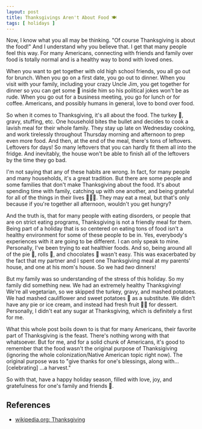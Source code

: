 ```yaml
---
layout: post
title: Thanksgivings Aren't About Food 🍽
tags: [ holidays ]
---
```


Now, I know what you all may be thinking. "Of course Thanksgiving is about the food!" And I understand why you believe that. I get that many people feel this way. For many Americans, connecting with friends and family over food is totally normal and is a healthy way to bond with loved ones.

When you want to get together with old high school friends, you all go out for brunch. When you go on a first date, you go out to dinner. When you visit with your family, including your crazy Uncle Jim, you get together for dinner so you can get some 🥃 inside him so his political jokes won't be as rude. When you go out for a business meeting, you go for lunch or for coffee. Americans, and possibly humans in general, love to bond over food.

So when it comes to Thanksgiving, it's all about the food. The turkey 🦃, gravy, stuffing, etc. One household bites the bullet and decides to cook a lavish meal for their whole family. They stay up late on Wednesday cooking, and work tirelessly throughout Thursday morning and afternoon to prep even more food. And then, at the end of the meal, there's tons of leftovers. Leftovers for days! So many leftovers that you can hardly fit them all into the fridge. And inevitably, the house won't be able to finish all of the leftovers by the time they go bad.

I'm not saying that any of these habits are wrong. In fact, for many people and many households, it's a great tradition. But there are some people and some families that don't make Thanksgiving about the food. It's about spending time with family, catching up with one another, and being grateful for all of the things in their lives 🙇🏻‍♀️. They may eat a meal, but that's only because if you're together all afternoon, wouldn't you get hungry?

And the truth is, that for many people with eating disorders, or people that are on strict eating programs, Thanksgiving is not a friendly meal for them. Being part of a holiday that is so centered on eating tons of food isn't a healthy environment for some of these people to be in. Yes, everybody's experiences with it are going to be different. I can only speak to mine. Personally, I've been trying to eat healthier foods. And so, being around all of the pie 🥧, rolls 🥖, and chocolates 🍫 wasn't easy. This was exacerbated by the fact that my partner and I spent one Thanksgiving meal at my parents' house, and one at his mom's house. So we had _two_ dinners!

But my family was so understanding of the stress of this holiday. So my family did something new. We had an extremely healthy Thanksgiving! We're all vegetarian, so we skipped the turkey, gravy, and mashed potatoes. We had mashed cauliflower and sweet potatoes 🥔 as a substitute. We didn't have any pie or ice cream, and instead had fresh fruit 🍓🍇 for dessert. Personally, I didn't eat any sugar at Thanksgiving, which is definitely a first for me.

What this whole post boils down to is that for many Americans, their favorite part of Thanksgiving is the feast. There's nothing wrong with that whatsoever. But for me, and for a solid chunk of Americans, it's good to remember that the food wasn't the original purpose of Thanksigiving (ignoring the whole colonization/Native American topic right now). The original purpose was to "give thanks for one's blessings, along with... [celebrating] ...a harvest."

So with that, have a happy holiday season, filled with love, joy, and gratefulness for one's family and friends 🥂.

## References

* <a href="https://en.wikipedia.org/wiki/Thanksgiving_(United_States)" target="_blank">wikipedia.org: Thanksgiving</a>
